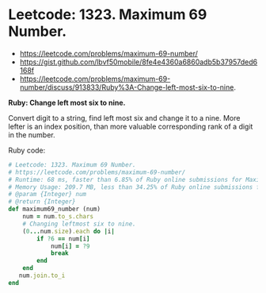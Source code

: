 # Leetcode: 1323. Maximum 69 Number.

- https://leetcode.com/problems/maximum-69-number/
- https://gist.github.com/lbvf50mobile/8fe4e4360a6860adb5b37957ded6168f
- https://leetcode.com/problems/maximum-69-number/discuss/913833/Ruby%3A-Change-left-most-six-to-nine.

**Ruby: Change left most six to nine.**

Convert digit to a string, find left most six and change it to a nine. More lefter is an index position, than more valuable corresponding rank of a digit in the number.


Ruby code:
```Ruby
# Leetcode: 1323. Maximum 69 Number.
# https://leetcode.com/problems/maximum-69-number/
# Runtime: 68 ms, faster than 6.85% of Ruby online submissions for Maximum 69 Number.
# Memory Usage: 209.7 MB, less than 34.25% of Ruby online submissions for Maximum 69 Number.
# @param {Integer} num
# @return {Integer}
def maximum69_number (num)
    num = num.to_s.chars
    # Changing leftmost six to nine.
    (0...num.size).each do |i|
        if ?6 == num[i]
            num[i] = ?9
            break
        end
    end
   num.join.to_i
end
```